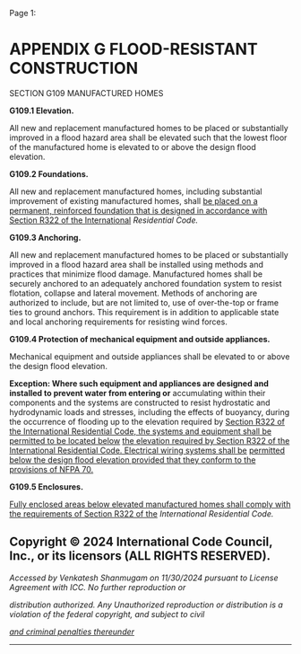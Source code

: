 Page 1:

# APPENDIX G FLOOD-RESISTANT CONSTRUCTION

 SECTION G109
 MANUFACTURED HOMES


**G109.1 Elevation.**

All new and replacement manufactured homes to be placed or substantially improved in a flood hazard area shall be
elevated such that the lowest floor of the manufactured home is elevated to or above the design flood elevation.

**G109.2 Foundations.**

All new and replacement manufactured homes, including substantial improvement of existing manufactured homes, shall
[be placed on a permanent, reinforced foundation that is designed in accordance with Section R322 of the International](http://codes.iccsafe.org/#IRC2021P1_Pt03_Ch03_SecR322)
_Residential Code._


**G109.3 Anchoring.**


All new and replacement manufactured homes to be placed or substantially improved in a flood hazard area shall be
installed using methods and practices that minimize flood damage. Manufactured homes shall be securely anchored to an
adequately anchored foundation system to resist flotation, collapse and lateral movement. Methods of anchoring are
authorized to include, but are not limited to, use of over-the-top or frame ties to ground anchors. This requirement is in
addition to applicable state and local anchoring requirements for resisting wind forces.


**G109.4 Protection of mechanical equipment and outside appliances.**

Mechanical equipment and outside appliances shall be elevated to or above the design flood elevation.


**Exception: Where such equipment and appliances are designed and installed to prevent water from entering or**
accumulating within their components and the systems are constructed to resist hydrostatic and hydrodynamic loads
and stresses, including the effects of buoyancy, during the occurrence of flooding up to the elevation required by
[Section R322 of the International Residential Code, the systems and equipment shall be permitted to be located below](http://codes.iccsafe.org/#IRC2021P1_Pt03_Ch03_SecR322)
[the elevation required by Section R322 of the International Residential Code. Electrical wiring systems shall be](http://codes.iccsafe.org/#IRC2021P1_Pt03_Ch03_SecR322)
[permitted below the design flood elevation provided that they conform to the provisions of NFPA 70.](http://codes.iccsafe.org/#VACC2021P1_Ch35_PromNFPA_RefStd70_20)


**G109.5 Enclosures.**


[Fully enclosed areas below elevated manufactured homes shall comply with the requirements of Section R322 of the](http://codes.iccsafe.org/#IRC2021P1_Pt03_Ch03_SecR322)
_International Residential Code._

## Copyright © 2024 International Code Council, Inc., or its licensors (ALL RIGHTS RESERVED).

_Accessed by Venkatesh Shanmugam on 11/30/2024 pursuant to License Agreement with ICC. No further reproduction or_

_distribution authorized. Any Unauthorized reproduction or distribution is a violation of the federal copyright, and subject to civil_

_[and criminal penalties thereunder](http://codes.iccsafe.org/content/VACC2021P1/appendix-g-flood-resistant-construction#VACC2021P1_AppxG_SecG109)_


-----



